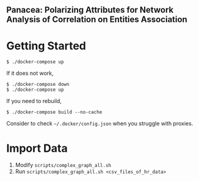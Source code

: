 Panacea: Polarizing Attributes for Network Analysis of Correlation on Entities Association
-------

# Getting Started

```
$ ./docker-compose up
``` 

If it does not work,

```
$ ./docker-compose down
$ ./docker-compose up
```

If you need to rebuild,

```
$ ./docker-compose build --no-cache
```

Consider to check `~/.docker/config.json` when you struggle with proxies.

# Import Data

1. Modify `scripts/complex_graph_all.sh`
2. Run `scripts/complex_graph_all.sh <csv_files_of_hr_data>`


